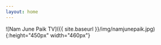 ```yaml
---
layout: home
---
```

![Nam June Paik TV]({{ site.baseurl }}/img/namjunepaik.jpg){:height="450px" width="460px"}
